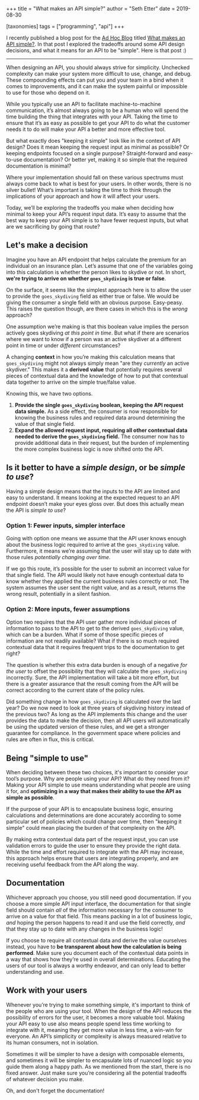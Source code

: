 +++
title = "What makes an API simple?"
author = "Seth Etter"
date = 2019-08-30

[taxonomies]
tags = ["programming", "api"]
+++

I recently published a blog post for the [Ad Hoc
Blog](https://adhoc.team/blog/) titled [What makes an API
simple?](https://adhoc.team/2019/08/23/what-makes-an-api-simple/). In that post
I explored the tradeoffs around some API design decisions, and what it means
for an API to be "simple". Here is that post :)

---

When designing an API, you should always strive for simplicity. Unchecked
complexity can make your system more difficult to use, change, and debug. These
compounding effects can put you and your team in a bind when it comes to
improvements, and it can make the system painful or impossible to use for those
who depend on it.

While you typically use an API to facilitate machine-to-machine communication,
it’s almost always going to be a human who will spend the time building the
thing that integrates with your API. Taking the time to ensure that it’s as
easy as possible to get your API to do what the customer needs it to do will
make your API a better and more effective tool.

But what exactly does "keeping it simple" look like in the context of API
design? Does it mean keeping the request input as minimal as possible? Or
keeping endpoints focused on a single purpose? Straight-forward and easy-to-use
documentation? Or better yet, making it so simple that the required
documentation is minimal?

Where your implementation should fall on these various spectrums must always
come back to what is best for your users. In other words, there is no silver
bullet! What’s important is taking the time to think through the implications
of your approach and how it will affect your users.

Today, we’ll be exploring the tradeoffs you make when deciding how minimal to
keep your API’s request input data. It’s easy to assume that the best way to
keep your API simple is to have fewer request inputs, but what are we
sacrificing by going that route?

## Let's make a decision

Imagine you have an API endpoint that helps calculate the premium for an
individual on an insurance plan. Let’s assume that one of the variables going
into this calculation is whether the person likes to skydive or not. In short,
**we're trying to arrive on whether `goes_skydiving` is true or false**.

On the surface, it seems like the simplest approach here is to allow the user
to provide the `goes_skydiving` field as either true or false. We would be
giving the consumer a single field with an obvious purpose. Easy-peasy. This
raises the question though, are there cases in which this is the *wrong*
approach?

One assumption we’re making is that this boolean value implies the person
actively goes skydiving *at this point in time*. But what if there are
scenarios where we want to know if a person was an active skydiver at a
different point in time or under *different* circumstances?

A changing **context** in how you’re making this calculation means that
`goes_skydiving` might not always simply mean "are they *currently* an active
skydiver." This makes it a **derived value** that potentially requires several
pieces of contextual data and the knowledge of how to put that contextual data
together to arrive on the simple true/false value.

Knowing this, we have two options.

1. **Provide the single `goes_skydiving` boolean, keeping the API request data
   simple.** As a side effect, the consumer is now responsible for knowing the
   business rules and required data around determining the value of that single
   field.
2. **Expand the allowed request input, requiring all other contextual data
   needed to derive the `goes_skydiving` field.** The consumer now has to
   provide additional data in their request, but the burden of implementing the
   more complex business logic is now shifted onto the API.

## Is it better to have a *simple design*, or be *simple to use*?

Having a simple design means that the inputs to the API are limited and easy to
understand. It means looking at the expected request to an API endpoint doesn’t
make your eyes gloss over. But does this actually mean the API is *simple to
use*?

### Option 1: Fewer inputs, simpler interface

Going with option one means we assume that the API user knows enough about the
business logic required to arrive at the `goes_skydiving` value. Furthermore,
it means we’re assuming that the user will stay up to date with those rules
*potentially changing over time*.

If we go this route, it’s possible for the user to submit an incorrect value
for that single field. The API would likely not have enough contextual data to
know whether they applied the current business rules correctly or not. The
system assumes the user sent the right value, and as a result, returns the
wrong result, potentially in a silent fashion.

### Option 2: More inputs, fewer assumptions

Option two requires that the API user gather more individual pieces of
information to pass to the API to get to the derived `goes_skydiving` value,
which can be a burden. What if some of those specific pieces of information are
not readily available? What if there is so much required contextual data that
it requires frequent trips to the documentation to get right?

The question is whether this extra data burden is enough of a negative *for the
user* to offset the possibility that they will calculate the `goes_skydiving`
incorrectly. Sure, the API implementation will take a bit more effort, but
there is a greater assurance that the result coming from the API will be
correct according to the current state of the policy rules.

Did something change in how `goes_skydiving` is calculated over the last year?
Do we now need to look at three years of skydiving history instead of the
previous two? As long as the API implements this change and the user provides
the data to make the decision, then all API users will automatically be using
the updated version of these rules, and we get a stronger guarantee for
compliance. In the government space where policies and rules are often in flux,
this is critical.

## Being "simple to use"

When deciding between these two choices, it's important to consider your tool’s
purpose. Why are people using your API? What do they need from it? Making your
API simple to use means understanding what people are using it for, and
**optimizing in a way that makes their ability to use the API as simple as
possible**.

If the purpose of your API is to encapsulate business logic, ensuring
calculations and determinations are done accurately according to some
particular set of policies which could change over time, then "keeping it
simple" could mean placing the burden of that complexity on the API.

By making extra contextual data part of the request input, you can use
validation errors to guide the user to ensure they provide the right data.
While the time and effort required to integrate with the API may increase, this
approach helps ensure that users are integrating properly, and are receiving
useful feedback from the API along the way.

## Documentation

Whichever approach you choose, you still need good documentation. If you choose
a more simple API input interface, the documentation for that single field
should contain *all* of the information necessary for the consumer to arrive on
a value for that field. This means packing in a lot of business logic, *and*
hoping the person happens to read it and use the field correctly, *and* that
they stay up to date with any changes in the business logic!

If you choose to require all contextual data and derive the value ourselves
instead, you have to **be transparent about how the calculation is being
performed**. Make sure you document each of the contextual data points in a way
that shows how they’re used in overall determinations. Educating the users of
our tool is always a worthy endeavor, and can only lead to better understanding
and use.

## Work with your users

Whenever you’re trying to make something simple, it's important to think of the
people who are using your tool. When the design of the API reduces the
possibility of errors for the user, it becomes a more valuable tool. Making
your API easy to use also means people spend less time working to integrate
with it, meaning they get more value in less time, a win-win for everyone. An
API’s simplicity or complexity is always measured relative to its human
consumers, not in isolation.

Sometimes it will be simpler to have a design with composable elements, and
sometimes it will be simpler to encapsulate lots of nuanced logic so you guide
them along a happy path. As we mentioned from the start, there is no fixed
answer. Just make sure you’re considering all the potential tradeoffs of
whatever decision you make.

Oh, and don't forget the documentation!
